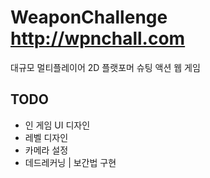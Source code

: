 # WeaponChallenge <http://wpnchall.com>

대규모 멀티플레이어 2D 플랫포머 슈팅 액션 웹 게임

## TODO

-   인 게임 UI 디자인
-   레벨 디자인
-   카메라 설정
-   데드레커닝 | 보간법 구현
